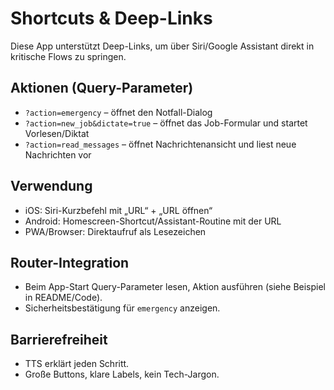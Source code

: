 # Shortcuts & Deep-Links

Diese App unterstützt Deep-Links, um über Siri/Google Assistant direkt in kritische Flows zu springen.

## Aktionen (Query-Parameter)
- `?action=emergency` – öffnet den Notfall-Dialog
- `?action=new_job&dictate=true` – öffnet das Job-Formular und startet Vorlesen/Diktat
- `?action=read_messages` – öffnet Nachrichtenansicht und liest neue Nachrichten vor

## Verwendung
- iOS: Siri-Kurzbefehl mit „URL“ + „URL öffnen“
- Android: Homescreen-Shortcut/Assistant-Routine mit der URL
- PWA/Browser: Direktaufruf als Lesezeichen

## Router-Integration
- Beim App-Start Query-Parameter lesen, Aktion ausführen (siehe Beispiel in README/Code).
- Sicherheitsbestätigung für `emergency` anzeigen.

## Barrierefreiheit
- TTS erklärt jeden Schritt.
- Große Buttons, klare Labels, kein Tech-Jargon.
